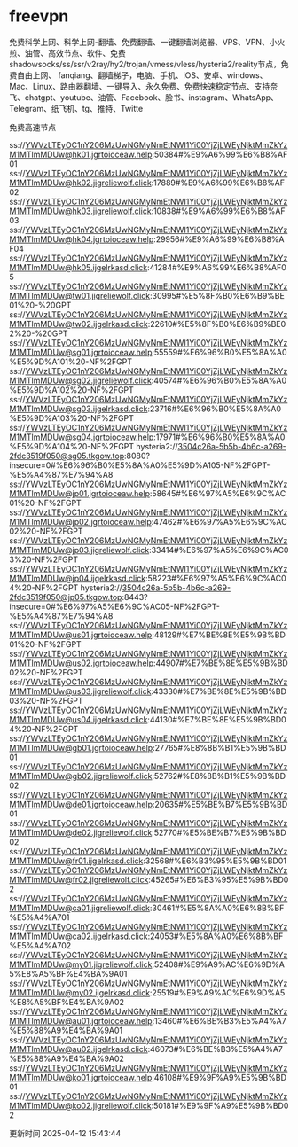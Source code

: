 # freevpn

免费科学上网、科学上网-翻墙、免费翻墙、一键翻墙浏览器、VPS、VPN、小火煎、油管、高效节点、软件、免费shadowsocks/ss/ssr/v2ray/hy2/trojan/vmess/vless/hysteria2/reality节点，免费自由上网、 fanqiang、翻墙梯子，电脑、手机、iOS、安卓、windows、Mac、Linux、路由器翻墙、一键导入、永久免费、免费快速稳定节点、支持奈飞、chatgpt、youtube、油管、Facebook、脸书、instagram、WhatsApp、Telegram、纸飞机、tg、推特、Twitte

免费高速节点

ss://YWVzLTEyOC1nY206MzUwNGMyNmEtNWI1Yi00YjZjLWEyNjktMmZkYzM1MTlmMDUw@hk01.jgrtoioceaw.help:50384#%E9%A6%99%E6%B8%AF01
ss://YWVzLTEyOC1nY206MzUwNGMyNmEtNWI1Yi00YjZjLWEyNjktMmZkYzM1MTlmMDUw@hk02.jigreliewolf.click:17889#%E9%A6%99%E6%B8%AF02
ss://YWVzLTEyOC1nY206MzUwNGMyNmEtNWI1Yi00YjZjLWEyNjktMmZkYzM1MTlmMDUw@hk03.jigreliewolf.click:10838#%E9%A6%99%E6%B8%AF03
ss://YWVzLTEyOC1nY206MzUwNGMyNmEtNWI1Yi00YjZjLWEyNjktMmZkYzM1MTlmMDUw@hk04.jgrtoioceaw.help:29956#%E9%A6%99%E6%B8%AF04
ss://YWVzLTEyOC1nY206MzUwNGMyNmEtNWI1Yi00YjZjLWEyNjktMmZkYzM1MTlmMDUw@hk05.ijgelrkasd.click:41284#%E9%A6%99%E6%B8%AF05
ss://YWVzLTEyOC1nY206MzUwNGMyNmEtNWI1Yi00YjZjLWEyNjktMmZkYzM1MTlmMDUw@tw01.jigreliewolf.click:30995#%E5%8F%B0%E6%B9%BE01%20-%20GPT
ss://YWVzLTEyOC1nY206MzUwNGMyNmEtNWI1Yi00YjZjLWEyNjktMmZkYzM1MTlmMDUw@tw02.ijgelrkasd.click:22610#%E5%8F%B0%E6%B9%BE02%20-%20GPT
ss://YWVzLTEyOC1nY206MzUwNGMyNmEtNWI1Yi00YjZjLWEyNjktMmZkYzM1MTlmMDUw@sg01.jgrtoioceaw.help:55559#%E6%96%B0%E5%8A%A0%E5%9D%A101%20-NF%2FGPT
ss://YWVzLTEyOC1nY206MzUwNGMyNmEtNWI1Yi00YjZjLWEyNjktMmZkYzM1MTlmMDUw@sg02.jigreliewolf.click:40574#%E6%96%B0%E5%8A%A0%E5%9D%A102%20-NF%2FGPT
ss://YWVzLTEyOC1nY206MzUwNGMyNmEtNWI1Yi00YjZjLWEyNjktMmZkYzM1MTlmMDUw@sg03.ijgelrkasd.click:23716#%E6%96%B0%E5%8A%A0%E5%9D%A103%20-NF%2FGPT
ss://YWVzLTEyOC1nY206MzUwNGMyNmEtNWI1Yi00YjZjLWEyNjktMmZkYzM1MTlmMDUw@sg04.jgrtoioceaw.help:17971#%E6%96%B0%E5%8A%A0%E5%9D%A104%20-NF%2FGPT
hysteria2://3504c26a-5b5b-4b6c-a269-2fdc3519f050@sg05.tkgow.top:8080?insecure=0#%E6%96%B0%E5%8A%A0%E5%9D%A105-NF%2FGPT-%E5%A4%87%E7%94%A8
ss://YWVzLTEyOC1nY206MzUwNGMyNmEtNWI1Yi00YjZjLWEyNjktMmZkYzM1MTlmMDUw@jp01.jgrtoioceaw.help:58645#%E6%97%A5%E6%9C%AC01%20-NF%2FGPT
ss://YWVzLTEyOC1nY206MzUwNGMyNmEtNWI1Yi00YjZjLWEyNjktMmZkYzM1MTlmMDUw@jp02.jgrtoioceaw.help:47462#%E6%97%A5%E6%9C%AC02%20-NF%2FGPT
ss://YWVzLTEyOC1nY206MzUwNGMyNmEtNWI1Yi00YjZjLWEyNjktMmZkYzM1MTlmMDUw@jp03.jigreliewolf.click:33414#%E6%97%A5%E6%9C%AC03%20-NF%2FGPT
ss://YWVzLTEyOC1nY206MzUwNGMyNmEtNWI1Yi00YjZjLWEyNjktMmZkYzM1MTlmMDUw@jp04.ijgelrkasd.click:58223#%E6%97%A5%E6%9C%AC04%20-NF%2FGPT
hysteria2://3504c26a-5b5b-4b6c-a269-2fdc3519f050@jp05.tkgow.top:8443?insecure=0#%E6%97%A5%E6%9C%AC05-NF%2FGPT-%E5%A4%87%E7%94%A8
ss://YWVzLTEyOC1nY206MzUwNGMyNmEtNWI1Yi00YjZjLWEyNjktMmZkYzM1MTlmMDUw@us01.jgrtoioceaw.help:48129#%E7%BE%8E%E5%9B%BD01%20-NF%2FGPT
ss://YWVzLTEyOC1nY206MzUwNGMyNmEtNWI1Yi00YjZjLWEyNjktMmZkYzM1MTlmMDUw@us02.jgrtoioceaw.help:44907#%E7%BE%8E%E5%9B%BD02%20-NF%2FGPT
ss://YWVzLTEyOC1nY206MzUwNGMyNmEtNWI1Yi00YjZjLWEyNjktMmZkYzM1MTlmMDUw@us03.jigreliewolf.click:43330#%E7%BE%8E%E5%9B%BD03%20-NF%2FGPT
ss://YWVzLTEyOC1nY206MzUwNGMyNmEtNWI1Yi00YjZjLWEyNjktMmZkYzM1MTlmMDUw@us04.ijgelrkasd.click:44130#%E7%BE%8E%E5%9B%BD04%20-NF%2FGPT
ss://YWVzLTEyOC1nY206MzUwNGMyNmEtNWI1Yi00YjZjLWEyNjktMmZkYzM1MTlmMDUw@gb01.jgrtoioceaw.help:27765#%E8%8B%B1%E5%9B%BD01
ss://YWVzLTEyOC1nY206MzUwNGMyNmEtNWI1Yi00YjZjLWEyNjktMmZkYzM1MTlmMDUw@gb02.jigreliewolf.click:52762#%E8%8B%B1%E5%9B%BD02
ss://YWVzLTEyOC1nY206MzUwNGMyNmEtNWI1Yi00YjZjLWEyNjktMmZkYzM1MTlmMDUw@de01.jgrtoioceaw.help:20635#%E5%BE%B7%E5%9B%BD01
ss://YWVzLTEyOC1nY206MzUwNGMyNmEtNWI1Yi00YjZjLWEyNjktMmZkYzM1MTlmMDUw@de02.jigreliewolf.click:52770#%E5%BE%B7%E5%9B%BD02
ss://YWVzLTEyOC1nY206MzUwNGMyNmEtNWI1Yi00YjZjLWEyNjktMmZkYzM1MTlmMDUw@fr01.ijgelrkasd.click:32568#%E6%B3%95%E5%9B%BD01
ss://YWVzLTEyOC1nY206MzUwNGMyNmEtNWI1Yi00YjZjLWEyNjktMmZkYzM1MTlmMDUw@fr02.jigreliewolf.click:45265#%E6%B3%95%E5%9B%BD02
ss://YWVzLTEyOC1nY206MzUwNGMyNmEtNWI1Yi00YjZjLWEyNjktMmZkYzM1MTlmMDUw@ca01.jigreliewolf.click:30461#%E5%8A%A0%E6%8B%BF%E5%A4%A701
ss://YWVzLTEyOC1nY206MzUwNGMyNmEtNWI1Yi00YjZjLWEyNjktMmZkYzM1MTlmMDUw@ca02.ijgelrkasd.click:24053#%E5%8A%A0%E6%8B%BF%E5%A4%A702
ss://YWVzLTEyOC1nY206MzUwNGMyNmEtNWI1Yi00YjZjLWEyNjktMmZkYzM1MTlmMDUw@my01.jigreliewolf.click:52408#%E9%A9%AC%E6%9D%A5%E8%A5%BF%E4%BA%9A01
ss://YWVzLTEyOC1nY206MzUwNGMyNmEtNWI1Yi00YjZjLWEyNjktMmZkYzM1MTlmMDUw@my02.ijgelrkasd.click:25519#%E9%A9%AC%E6%9D%A5%E8%A5%BF%E4%BA%9A02
ss://YWVzLTEyOC1nY206MzUwNGMyNmEtNWI1Yi00YjZjLWEyNjktMmZkYzM1MTlmMDUw@au01.jgrtoioceaw.help:13460#%E6%BE%B3%E5%A4%A7%E5%88%A9%E4%BA%9A01
ss://YWVzLTEyOC1nY206MzUwNGMyNmEtNWI1Yi00YjZjLWEyNjktMmZkYzM1MTlmMDUw@au02.ijgelrkasd.click:46073#%E6%BE%B3%E5%A4%A7%E5%88%A9%E4%BA%9A02
ss://YWVzLTEyOC1nY206MzUwNGMyNmEtNWI1Yi00YjZjLWEyNjktMmZkYzM1MTlmMDUw@ko01.jgrtoioceaw.help:46108#%E9%9F%A9%E5%9B%BD01
ss://YWVzLTEyOC1nY206MzUwNGMyNmEtNWI1Yi00YjZjLWEyNjktMmZkYzM1MTlmMDUw@ko02.jigreliewolf.click:50181#%E9%9F%A9%E5%9B%BD02


更新时间 2025-04-12 15:43:44